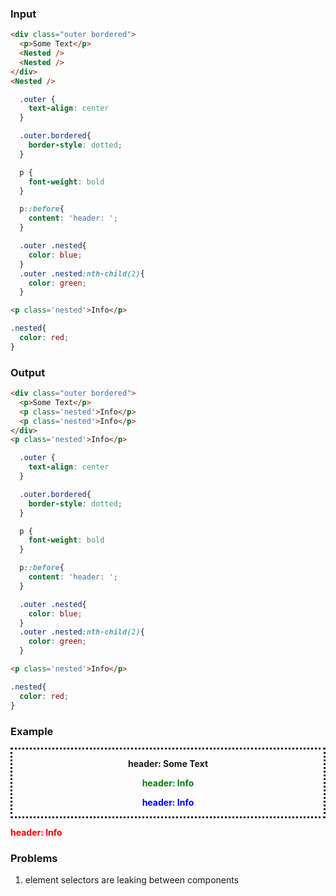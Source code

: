 ### Input

```html {data-filename=app/components/some-text.hbs}
<div class="outer bordered">
  <p>Some Text</p>
  <Nested />
  <Nested />
</div>
<Nested />
```

```css {data-filename=app/styles/some-text.css}
  .outer {
    text-align: center
  }

  .outer.bordered{
    border-style: dotted;
  }

  p {
    font-weight: bold
  }

  p::before{
    content: 'header: ';
  }

  .outer .nested{
    color: blue;
  }
  .outer .nested:nth-child(2){
    color: green;
  }
```

```html {data-filename=app/components/nested.hbs}
<p class='nested'>Info</p>
```

```css {data-filename=app/styles/nested.css}
.nested{
  color: red;
}
```

### Output

```html {data-filename=app/components/some-text.hbs}
<div class="outer bordered">
  <p>Some Text</p>
  <p class='nested'>Info</p>
  <p class='nested'>Info</p>
</div>
<p class='nested'>Info</p>
```

```css {data-filename=app/styles/some-text.css}
  .outer {
    text-align: center
  }

  .outer.bordered{
    border-style: dotted;
  }

  p {
    font-weight: bold
  }

  p::before{
    content: 'header: ';
  }

  .outer .nested{
    color: blue;
  }
  .outer .nested:nth-child(2){
    color: green;
  }
```

```html {data-filename=app/components/nested.hbs}
<p class='nested'>Info</p>
```

```css {data-filename=app/styles/nested.css}
.nested{
  color: red;
}
```

### Example

<div class="outer bordered">
  <p>Some Text</p>
  <p class='nested'>Info</p>
  <p class='nested'>Info</p>
</div>

<p class='nested'>Info</p>

<style>
  .outer {
    text-align: center
  }

  .outer.bordered{
    border-style: dotted;
  }

  p {
    font-weight: bold
  }

  p::before{
    content: 'header: ';
  }

  .outer .nested{
    color: blue;
  }
  .outer .nested:nth-child(2){
    color: green;
  }

  .nested{
    color: red;
  }
</style>

### Problems
1. element selectors are leaking between components
